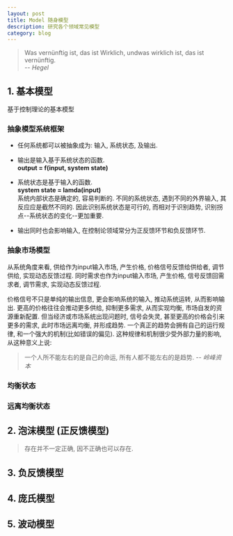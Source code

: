 ```yaml
---
layout: post
title: Model 随身模型
description: 研究各个领域常见模型
category: blog
---
```

>Was vernünftig ist, das ist Wirklich, undwas wirklich ist, das ist vernünftig.			
> -- <cite>Hegel</cite>			

## 1. 基本模型
基于控制理论的基本模型		

### 抽象模型系统框架
- 任何系统都可以被抽象成为: 输入, 系统状态, 及输出.		
- 输出是输入基于系统状态的函数.		
**output = f(input, system state)**

				
-	系统状态是基于输入的函数.		 
**system state = lamda(input)**		
系统内部状态是确定的, 容易判断的. 不同的系统状态, 遇到不同的外界输入, 其反应应是截然不同的.
因此识别系统状态是可行的, 而相对于识别趋势, 识别拐点--系统状态的变化--更加重要.

-	输出同时也会影响输入, 在控制论领域常分为正反馈环节和负反馈环节.


			
### 抽象市场模型
从系统角度来看, 供给作为input输入市场, 产生价格, 价格信号反馈给供给者, 调节供给, 实现动态反馈过程. 同时需求也作为input输入市场, 产生价格, 信号反馈回需求者, 调节需求, 实现动态反馈过程. 

价格信号不只是单纯的输出信息, 更会影响系统的输入, 推动系统运转, 从而影响输出. 更高的价格往往会推动更多供给, 抑制更多需求, 从而实现均衡, 市场自发的资源重新配置. 但当经济或市场系统出现问题时, 信号会失灵, 甚至更高的价格会引来更多的需求, 此时市场远离均衡, 并形成趋势. 一个真正的趋势会拥有自己的运行规律, 和一个强大的机制(比如错误的偏见). 这种规律和机制很少受外部力量的影响, 从这种意义上说: 
> 一个人所不能左右的是自己的命运, 所有人都不能左右的是趋势.  -- <cite> 岭峰资本 </cite>

### 均衡状态

### 远离均衡状态

## 2. 泡沫模型 (正反馈模型)

>存在并不一定正确, 因不正确也可以存在.

## 3. 负反馈模型

## 4. 庞氏模型

## 5. 波动模型





[lx]:    http://lightningx.github.io  "LightningX"
